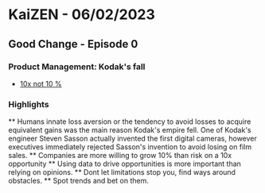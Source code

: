 # KaiZEN - 06/02/2023

## Good Change - Episode 0

### Product Management: Kodak's fall

* [10x not 10 %](https://www.bringthedonuts.com/essays/10x-not-10-percent.html)

### Highlights
** Humans innate loss aversion or the tendency to avoid losses to acquire equivalent gains was the main reason Kodak's empire fell. One of Kodak's engineer Steven Sasson actually invented the first digital cameras, however executives immediately
rejected Sasson's invention to avoid losing on film sales.
** Companies are more willing to grow 10% than risk on a 10x opportunity
** Using data to drive opportunities is more important than relying on opinions. 
** Dont let limitations stop you, find ways around obstacles. 
** Spot trends and bet on them.
